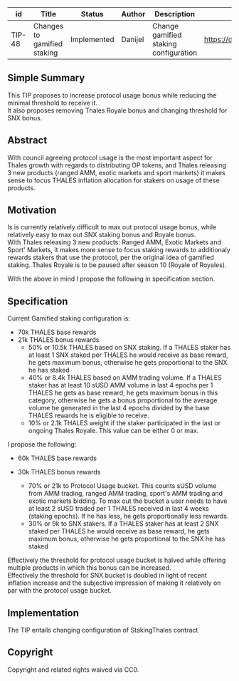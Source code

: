 | id | Title | Status | Author | Description | Discussions to | Created |
| ----------- | ----------- | ----------- | ----------- | ----------- | ----------- | ----------- |
| TIP-48 | Changes to gamified staking | Implemented | Danijel| Change gamified staking configuration  | https://discord.gg/rPpPcMXSeU | 2022-05-12
 
## Simple Summary
 
This TIP proposes to increase protocol usage bonus while reducing the minimal threshold to receive it.    
It also proposes removing Thales Royale bonus and changing threshold for SNX bonus.  
 
## Abstract
 
With council agreeing protocol usage is the most important aspect for Thales growth with regards to distributing OP tokens, and Thales releasing 3 new products (ranged AMM, exotic markets and sport markets) it makes sense to focus THALES inflation allocation for stakers on usage of these products.  
 
## Motivation
 
Is is currently relatively difficult to max out protocol usage bonus, while relatively easy to max out SNX staking bonus and Royale bonus.  
With Thales releasing 3 new products: Ranged AMM, Exotic Markets and Sport' Markets, it makes more sense to focus staking rewards to additionaly rewards stakers that use the protocol, per the original idea of gamified staking. 
Thales Royale is to be paused after season 10 (Royale of Royales).  

With the above in mind I propose the following in specification section.   

 
## Specification 

Current Gamified staking configuration is:  
- 70k THALES base rewards  
- 21k THALES bonus rewards  
  - 50% or 10.5k THALES based on SNX staking. If a THALES staker has at least 1 SNX staked per THALES he would receive as base reward, he gets maximum bonus, otherwise he gets proportional to the SNX he has staked     
  - 40% or 8.4k THALES based on AMM trading volume. If a THALES staker has at least 10 sUSD AMM volume in last 4 epochs per 1 THALES he gets as base reward, he gets maximum bonus in this category, otherwise he gets a bonus proportional to the average volume he generated in the last 4 epochs divided by the base THALES rewards he is eligible to receive.      
  - 10% or 2.1k THALES weight if the staker participated in the last or ongoing Thales Royale. This value can be either 0 or max.  
  
I propose the following:  
- 60k THALES base rewards  
- 30k THALES bonus rewards
  
    - 70% or  21k to Protocol Usage bucket. This counts sUSD volume from AMM trading, ranged AMM trading, sport's AMM trading and exotic markets bidding. To max out the bucket a user needs to have at least 2 sUSD traded per 1 THALES received in last 4 weeks (staking epochs).  If he has less, he gets proportionally less rewards.
    - 30% or 9k to SNX stakers.   If a THALES staker has at least 2 SNX staked per THALES he would receive as base reward, he gets maximum bonus, otherwise he gets proportional to the SNX he has staked  
    
Effectively the threshold for protocol usage bucket is halved while offering multiple products in which this bonus can be increased.  
Effectively the threshold for SNX bucket is doubled in light of recent inflation increase and the subjective impression of making it relatively on par with the protocol usage bucket.    
 

## Implementation
The TIP entails changing configuration of StakingThales contract
 
## Copyright
 
Copyright and related rights waived via CC0.

